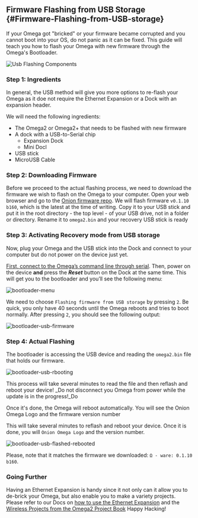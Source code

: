 ## Firmware Flashing from USB Storage {#Firmware-Flashing-from-USB-storage}

If your Omega got "bricked" or your firmware became corrupted and you cannot boot into your OS, do not panic as it can be fixed. This guide will teach you how to flash your Omega with new firmware through the Omega's Bootloader.

![Usb Flashing Components](https://raw.githubusercontent.com/OnionIoT/Onion-Docs/master/Omega2/Documentation/Doing-Stuff/img/usb-firmware-flashing-components.jpg)

### Step 1: Ingredients

In general, the USB method will give you more options to re-flash your Omega as it doe not require the Ethernet Expansion or a Dock with an expansion header.

We will need the following ingredients:

* The Omega2 or Omega2+ that needs to be flashed with new firmware
* A dock with a USB-to-Serial chip
	* Expansion Dock
	* Mini Docl
* USB stick
* MicroUSB Cable

### Step 2: Downloading Firmware

Before we proceed to the actual flashing process, we need to download the firmware we wish to flash on the Omega to your computer. Open your web browser and go to the [Onion firmware repo](http://repo.onion.io/omega2/images/). We will flash firmware `v0.1.10 b160`, which is the latest at the time of writing. Copy it to your USB stick and put it in the root directory - the top level - of your USB drive, not in a folder or directory. Rename it to `omega2.bin` and your recovery USB stick is ready

### Step 3: Activating Recovery mode from USB storage

Now, plug your Omega and the USB stick into the Dock and connect to your computer but do not power on the device just yet.

[First, connect to the Omega’s command line through serial](https://docs.onion.io/omega2-docs/connecting-to-the-omega-terminal.html#connecting-to-the-omega-terminal-serial). Then, power on the device **and** press the **_Reset_** button on the Dock at the same time.  This will get you to the bootloader and you’ll see the following menu: 

![bootloader-menu](https://raw.githubusercontent.com/OnionIoT/Onion-Docs/master/Omega2/Documentation/Doing-Stuff/img/bootloader-menu.PNG)
<!-- Bootloader menu -->

We need to choose `Flashing firmware from USB storage` by pressing `2`. Be quick, you only have 40 seconds until the Omega reboots and tries to boot normally. After pressing `2`, you should see the following output:

![bootloader-usb-firmware](https://raw.githubusercontent.com/OnionIoT/Onion-Docs/master/Omega2/Documentation/Doing-Stuff/img/bootloader-usb-firmware.PNG)
<!-- Screenshot of the USB being recognized -->

### Step 4: Actual Flashing

The bootloader is accessing the USB device and reading the `omega2.bin` file that holds our firmware.

![bootloader-usb-rbooting](https://raw.githubusercontent.com/OnionIoT/Onion-Docs/master/Omega2/Documentation/Doing-Stuff/img/bootloader-usb-read-filehttps://raw.githubusercontent.com/OnionIoT/Onion-Docs/master/Omega2/Documentation/Hardware-Overview/img/bootloader-usb-rebooting.PNG)
<!-- Screenshot of the reading the omega2.bin file -->

This process will take several minutes to read the file and then reflash and reboot your device! _Do not disconnect you Omega from power while the update is in the progress!_Do

Once it's done, the Omega will reboot automatically. You will see the Onion Omega Logo and the firmware version number

This will take several minutes to reflash and reboot your device. Once it is done, you will `Onion Omega Logo` and the version number.

![bootloader-usb-flashed-rebooted](https://raw.githubusercontent.com/OnionIoT/Onion-Docs/master/Omega2/Documentation/Doing-Stuff/img/bootloader-usb-flashed-rebootedhttps://raw.githubusercontent.com/OnionIoT/Onion-Docs/master/Omega2/Documentation/Hardware-Overview/img/bootloader-menu.PNG)
<!-- Screenshot of the finished flashing -->

Please, note that it matches the firmware we downloaded: `Ω - ware: 0.1.10 b160`. 

### Going Further

Having an Ethernet Expansion is handy since it not only can it allow you to de-brick your Omega, but also enable you to make a variety projects. Please refer to our Docs on [how to use the Ethernet Expansion](https://docs.onion.io/omega2-docs/using-ethernet-expansion.html#using-ethernet-expansion) and the [Wireless Projects from the Omega2 Project Book](https://docs.onion.io/omega2-project-book-vol1/wireless-projects.html)
Happy Hacking!

